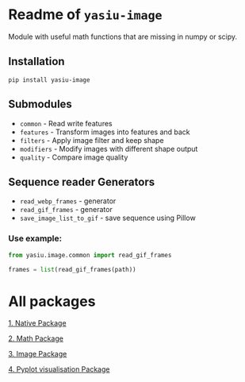 # Readme of `yasiu-image`

Module with useful math functions that are missing in numpy or scipy.

## Installation

```shell
pip install yasiu-image
```

## Submodules
- `common` - Read write features
- `features` - Transform images into features and back
- `filters` - Apply image filter and keep shape
- `modifiers` - Modify images with different shape output
- `quality` - Compare image quality


## Sequence reader Generators

- `read_webp_frames` - generator
- `read_gif_frames` - generator
- `save_image_list_to_gif` - save sequence using Pillow

### Use example:

```py
from yasiu.image.common import read_gif_frames

frames = list(read_gif_frames(path))
```

# All packages

[1. Native Package](https://pypi.org/project/yasiu-native/)

[2. Math Package](https://pypi.org/project/yasiu-math/)

[3. Image Package](https://pypi.org/project/yasiu-image/)

[4. Pyplot visualisation Package](https://pypi.org/project/yasiu-vis/)
